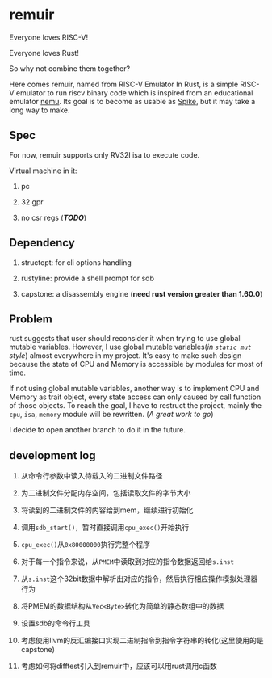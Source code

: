 # remuir

Everyone loves RISC-V!

Everyone loves Rust!

So why not combine them together?

Here comes remuir, named from RISC-V Emulator In Rust, is a simple RISC-V emulator to run riscv binary code which is inspired from an educational emulator [nemu](https://github.com/NJU-ProjectN/nemu). Its goal is to become as usable as [Spike](https://github.com/riscv-software-src/riscv-isa-sim), but it may take a long way to make.

## Spec

For now, remuir supports only RV32I isa to execute code.

Virtual machine in it:

1. pc

2. 32 gpr

3. no csr regs (***TODO***)

## Dependency

1. structopt: for cli options handling

2. rustyline: provide a shell prompt for sdb

3. capstone: a disassembly engine (**need rust version greater than 1.60.0**)

## Problem

rust suggests that user should reconsider it when trying to use global mutable variables. However, I use global mutable variables(*in `static mut` style*) almost everywhere in my project. It's easy to make such design because the state of CPU and Memory is accessible by modules for most of time.

If not using global mutable variables, another way is to implement CPU and Memory as trait object, every state access can only caused by call function of those objects. To reach the goal, I have to restruct the project, mainly the `cpu`, `isa`, `memory` module will be rewritten. (*A great work to go*)

I decide to open another branch to do it in the future.

## development log

1. 从命令行参数中读入待载入的二进制文件路径

2. 为二进制文件分配内存空间，包括读取文件的字节大小

3. 将读到的二进制文件的内容给到mem，继续进行初始化

4. 调用`sdb_start()`，暂时直接调用`cpu_exec()`开始执行

5. `cpu_exec()`从`0x80000000`执行完整个程序

6. 对于每一个指令来说，从`PMEM`中读取到对应的指令数据返回给`s.inst`

7. 从`s.inst`这个32bit数据中解析出对应的指令，然后执行相应操作模拟处理器行为

8. 将PMEM的数据结构从`Vec<Byte>`转化为简单的静态数组中的数据

9. 设置sdb的命令行工具

10. 考虑使用llvm的反汇编接口实现二进制指令到指令字符串的转化(这里使用的是capstone)

11. 考虑如何将difftest引入到remuir中，应该可以用rust调用c函数

